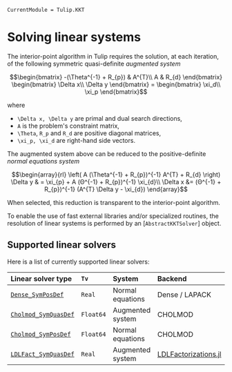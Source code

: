 ```@meta
CurrentModule = Tulip.KKT
```

# Solving linear systems

The interior-point algorithm in Tulip requires the solution, at each iteration, of the following symmetric quasi-definite _augmented system_
```math
\begin{bmatrix}
    -(\Theta^{-1} + R_{p}) & A^{T}\\
    A & R_{d}
\end{bmatrix}
\begin{bmatrix}
    \Delta x\\
    \Delta y
\end{bmatrix}
=
\begin{bmatrix}
    \xi_d\\
    \xi_p
\end{bmatrix}
```
where
* ``\Delta x, \Delta y`` are primal and dual search directions,
* ``A`` is the problem's constraint matrix,
* ``\Theta``, ``R_p`` and ``R_d`` are positive diagonal matrices,
* ``\xi_p, \xi_d`` are right-hand side vectors.

The augmented system above can be reduced to the positive-definite _normal equations system_
```math
\begin{array}{rl}
\left(
    A (\Theta^{-1} + R_{p})^{-1} A^{T} + R_{d}
\right)
\Delta y
& =
\xi_{p} + A (Θ^{-1} + R_{p})^{-1} \xi_{d}\\
\Delta x &= (Θ^{-1} + R_{p})^{-1} (A^{T} \Delta y - \xi_{d})
\end{array}
```
When selected, this reduction is transparent to the interior-point algorithm.

To enable the use of fast external libraries and/or specialized routines, the resolution of linear systems is performed by an [`AbstractKKTSolver`] object.


## Supported linear solvers

Here is a list of currently supported linear solvers:

| Linear solver type | `Tv` | System | Backend | Method |
|:-------------------|:-----|:-------|:--------|:-------|
| [`Dense_SymPosDef`](@ref) | `Real` | Normal equations | Dense / LAPACK | Cholesky
| [`Cholmod_SymQuasDef`](@ref) | `Float64` | Augmented system | CHOLMOD | LDLᵀ
| [`Cholmod_SymPosDef`](@ref) | `Float64` | Normal equations | CHOLMOD | Cholesky
| [`LDLFact_SymQuasDef`](@ref) | `Real` | Augmented system | [LDLFactorizations.jl](https://github.com/JuliaSmoothOptimizers/LDLFactorizations.jl) | LDLᵀ
